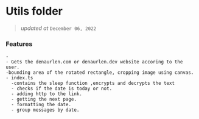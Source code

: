# Utils folder

> _updated at_ `December 06, 2022`

### Features
    -
    - Gets the denaurlen.com or denaurlen.dev website accoring to the user.
    -bounding area of the rotated rectangle, cropping image using canvas.
    - index.ts
      -contains the sleep function ,encrypts and decrypts the text
      - checks if the date is today or not.
      - adding http to the link.
      - getting the next page.
      - formatting the date. 
      - group messages by date.
     
